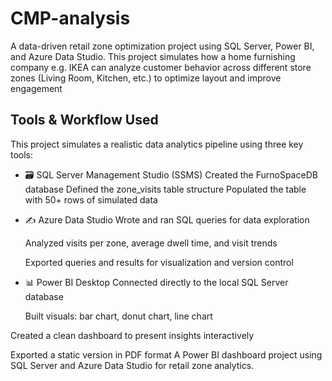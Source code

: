 # CMP-analysis
A data-driven retail zone optimization project using SQL Server, Power BI, and Azure Data Studio.
This project simulates how a home furnishing company e.g. IKEA can analyze customer behavior across different store zones (Living Room, Kitchen, etc.) to optimize layout and improve engagement

## Tools & Workflow Used
This project simulates a realistic data analytics pipeline using three key tools:

- 🗃️ SQL Server Management Studio (SSMS)
Created the FurnoSpaceDB database
Defined the zone_visits table structure
Populated the table with 50+ rows of simulated data

- ✍️ Azure Data Studio
  Wrote and ran SQL queries for data exploration

  Analyzed visits per zone, average dwell time, and visit trends

  Exported queries and results for visualization and version control

- 📊 Power BI Desktop
  Connected directly to the local SQL Server database

  Built visuals: bar chart, donut chart, line chart

Created a clean dashboard to present insights interactively

Exported a static version in PDF format
A Power BI dashboard project using SQL Server and Azure Data Studio for retail zone analytics.


